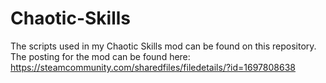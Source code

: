 # Chaotic-Skills
The scripts used in my Chaotic Skills mod can be found on this repository. The posting for the mod can be found here: https://steamcommunity.com/sharedfiles/filedetails/?id=1697808638
